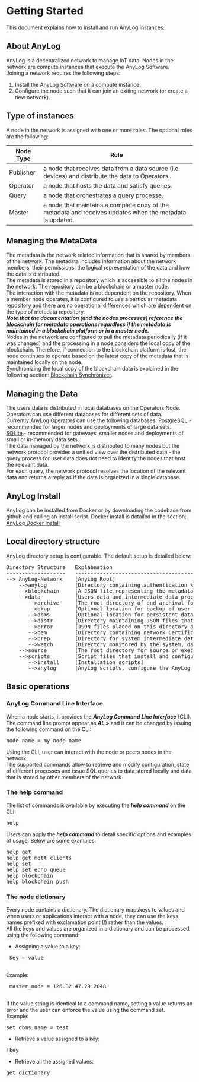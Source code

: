 # Getting Started
This document explains how to install and run AnyLog instances.  

## About AnyLog

AnyLog is a decentralized network to manage IoT data. Nodes in the network are compute instances that execute the AnyLog Software.    
Joining a network requires the following steps:  
1) Install the AnyLog Software on a compute instance.
2) Configure the node such that it can join an exiting network (or create a new network).

## Type of instances
A node in the network is assigned with one or more roles. The optional roles are the following:  

| Node Type     | Role  |
| ----------- | ------------| 
| Publisher   | a node that receives data from a data source (i.e. devices) and distribute the data to Operators. | 
| Operator   | a node that hosts the data and satisfy queries. |
| Query  | a node that orchestrates a query processe. |
| Master | a node that maintains a complete copy of the metadata and receives updates when the metadata is updated. |

## Managing the MetaData
The metadata is the network related information that is shared by members of the network.
The metadata includes information about the network members, their permissions, the logical representation of the data and how the data is distributed.  
The metadata is stored in a repository which is accessible to all the nodes in the network. The repository can be a blockchain or a master node.  
The interaction with the metadata is not dependent on the repository. When a member node operates, it is configured to use a particular metadata repository and
there are no operational differences which are dependent on the type of metadata repository.  
***Note that the documentation (and the nodes processes) reference the blockchain for metadata operations regardless if the metadata is maintained in a blockchain platform or in a master node.***   
Nodes in the network are configured to pull the metadata periodically (if it was changed) and the processing in a node considers the 
local copy of the blockchain. Therefore, if connection to the blockchain platform is lost, the node continues to operate based on the latest copy of the metadata that is maintained locally on the node.  
Synchronizing the local copy of the blockchain data is explained in the following section: [Blockchain Synchronizer](https://github.com/AnyLog-co/documentation/blob/master/background%20processes.md#blockchain-synchronizer).  

## Managing the Data
The users data is distributed in local databases on the Operators Node. Operators can use different databases for different sets of data.  
Currently AnyLog Operators can use the following databases:
[PostgreSQL](https://www.postgresql.org/) - recommended for larger nodes and deployments of large data sets.  
[SQLite](https://www.sqlite.org/index.html) - recommended for gateways, smaller nodes and deployments of small or in-memory data sets.    
The data managed by the network is distributed to many nodes but the network protocol provides a unified view over the distributed data -
 the query process for user data does not need to identify the nodes that host the relevant data.  
For each query, the network protocol resolves the location of the relevant data and returns a reply as if the data is organized in a single database.  

## AnyLog Install

AnyLog can be installed from Docker or by downloading the codebase from github and calling an install script.
Docker install is detailed in the section: [AnyLog Docker Install](https://github.com/AnyLog-co/documentation/blob/master/anylog%20docker%20install.md)

## Local directory structure

AnyLog directory setup is configurable. The default setup is detailed below: 

<pre>
Directory Structure   Explabnation
-------------------   -----------------------------------------
--> AnyLog-Network    [AnyLog Root]
    -->anylog         [Directory containing authentication keys and passwords]
    -->blockchain     [A JSON file representing the metadata relevant to the node]
    -->data           [Users data and intermediate data processed by this node]
       -->archive     [The root directory of and archival for data processed successfully]
       -->bkup        [Optional location for backup of user data]
       -->dbms        [Optional location for persistent database data. If using SQLite, used for persistent SQLIte data]
       -->distr       [Directory maintaining JSON files that triggered failures when processed]
       -->error       [JSON files placed on this directory are processed by the node]
       -->pem         [Directory containing network Certificates]
       -->prep        [Directory for system intermediate data]
       -->watch       [Directory monitored by the system, data files placed in the directory are being processed] 
    -->source         [The root directory for source or executable files]
    -->scripts        [Script files that install and configure the AnyLog instance role]
       -->install     [Installation scripts]
       -->anylog      [AnyLog scripts, configure the AnyLog instance]
</pre>

## Basic operations

### AnyLog Command Line Interface
When a node starts, it provides the ***AnyLog Command Line Interface*** (CLI).  
The command line prompt appear as ***AL >*** and it can be changed by issuing the following command on the CLI:
<pre>
node_name = my_node_name
</pre>

Using the CLI, user can interact with the node or peers nodes in the network.  
The supported commands allow to retrieve and modify configuration, state of different processes 
and issue SQL queries to data stored locally and data that is stored by other members of the network.

### The help command
The list of commands is available by executing the ***help command*** on the CLI:
<pre>
help
</pre>

Users can apply the ***help command*** to detail specific options and examples of usage. Below are some examples:
<pre>
help get 
help get mqtt clients
help set
help set echo queue
help blockchain
help blockchain push
</pre>

### The node dictionary

Every node contains a dictionary. The dictionary mapskeys to values and when users or applications interact with a node,
they can use the keys names prefixed with exclamation point (!) rather than the values.  
All the keys and values are organized in a dictionary and can be processed using the following command:

* Assigning a value to a key:
 <pre>
 key = value
 </pre>
 Example:
 <pre>
 master_node = 126.32.47.29:2048
 </pre>
 
If the value string is identical to a command name, setting a value returns an error and the user can enforce the value using the command set.    
Example:
<pre>
set dbms_name = test
</pre>
 
* Retrieve a value assigned to a key:
<pre>
!key
</pre>

* Retrieve all the assigned values:
<pre>
get dictionary
</pre>
